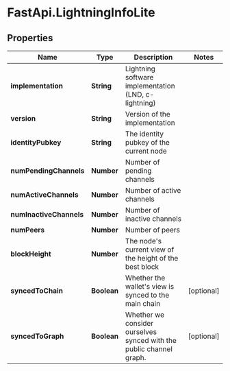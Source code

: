 # FastApi.LightningInfoLite

## Properties

Name | Type | Description | Notes
------------ | ------------- | ------------- | -------------
**implementation** | **String** | Lightning software implementation (LND, c-lightning) | 
**version** | **String** | Version of the implementation | 
**identityPubkey** | **String** | The identity pubkey of the current node | 
**numPendingChannels** | **Number** | Number of pending channels | 
**numActiveChannels** | **Number** | Number of active channels | 
**numInactiveChannels** | **Number** | Number of inactive channels | 
**numPeers** | **Number** | Number of peers | 
**blockHeight** | **Number** | The node&#39;s current view of the height of the best block | 
**syncedToChain** | **Boolean** | Whether the wallet&#39;s view is synced to the main chain | [optional] 
**syncedToGraph** | **Boolean** | Whether we consider ourselves synced with the public channel graph. | [optional] 


